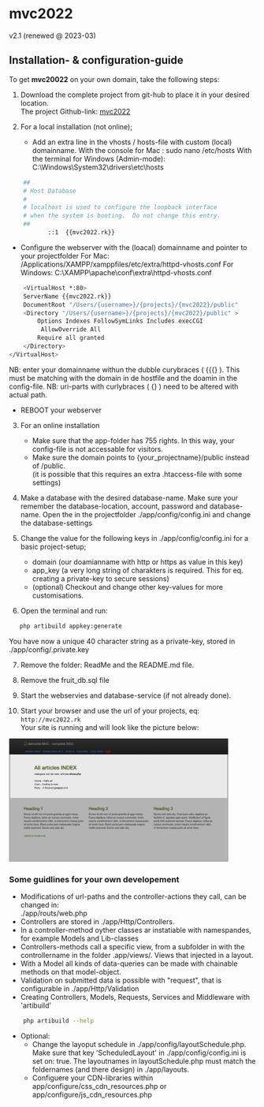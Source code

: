 # mvc2022
v2.1 (renewed @ 2023-03)


## Installation- & configuration-guide

To get <b>mvc20022</b> on your own domain, take the following steps:

1. Download the complete project from git-hub to place it in your desired location.<br>
    The project Github-link: <a href="https://github.com/InCubics/mvc2022">mvc2022</a>


2. For a local installation (not online);
    * Add an extra line in the vhosts / hosts-file with custom (local) domainname.
    With the console for Mac : sudo nano /etc/hosts
    With the terminal for Windows (Admin-mode): C:\Windows\System32\drivers\etc\hosts 
   

```bash
    ##
    # Host Database
    #
    # localhost is used to configure the loopback interface
    # when the system is booting.  Do not change this entry.
    ##
           ::1  {{mvc2022.rk}} 
```           

* Configure the webserver with the (loacal) domainname and pointer to your projectfolder
    For Mac: /Applications/XAMPP/xamppfiles/etc/extra/httpd-vhosts.conf
    For Windows: C:\XAMPP\apache\conf\extra\httpd-vhosts.conf

```bash
    <VirtualHost *:80>
    ServerName {{mvc2022.rk}}
    DocumentRoot "/Users/{username>}/{projects}/{mvc2022}/public"
    <Directory "/Users/{username>}/{projects}/{mvc2022}/public" >
        Options Indexes FollowSymLinks Includes execCGI
         AllowOverride All
        Require all granted
    </Directory>
</VirtualHost>
```
NB: enter your domainname withun the dubble curybraces ( {{{} ). This must be matching with the domain in de hostfile and the doamin in the config-file.
NB: uri-parts with curlybraces ( {} ) need to be altered with actual path.
* REBOOT your webserver

3. For an online installation
   * Make sure that the app-folder has 755 rights. 
    In this way, your config-file is not accessable for visitors. 
   * Make sure the domain points to {your_projectname}/public instead of /public.<br>
     (it is possible that this requires an extra .htaccess-file with some settings)


4. Make a database with the desired database-name. 
   Make sure your remember the database-location, account, password and database-name.
    Open the in the projectfolder ./app/config/config.ini and change the database-settings


5. Change the value for the following keys in ./app/config/config.ini for a basic project-setup;
    * domain (our doamianname with http or https as value in this key)
    * app_key (a very long string of charakters is required. This for eq. creating a private-key to secure sessions)
    * (optional) Checkout and change other key-values for more customisations. 


6. Open the terminal and run:
```bash
   php artibuild appkey:generate
```
You have now a unique 40 character string as a private-key, stored in ./app/config/.private.key


7. Remove the folder: ReadMe and the README.md file.


8. Remove the fruit_db.sql file


9. Start the webservies and database-service (if not already done). 


10. Start your browser and use the url of your projects, eq: `http://mvc2022.rk`<br>
Your site is running and will look like the picture below:
<img src="./images/01 home.png" height="250px">


### Some guidlines for your own developement
* Modifications of url-paths and the controller-actions they call, can be changed in:  
    ./app/routs/web.php
* Controllers are stored in ./app/Http/Controllers.
* In a controller-method oyther classes ar instatiable with namespandes, for example Models and Lib-classes
* Controllers-methods call a specific view, from a subfolder in with the controllername 
 in the folder .app/views/. Views that injected in a layout.
* With a Model all kinds of data-queries can be made with chainable methods on that model-object.
* Validation on submitted data is possible with "request", that is configurable in ./app/Http/Validation
* Creating Controllers, Models, Requests, Services and Middleware with 'artibuild'
```bash
    php artibuild --help
```

* Optional:<br>
    * Change the layoput schedule in ./app/config/layoutSchedule.php. <br> 
        Make sure that key 'ScheduledLayout' in  ./app/config/config.ini is set on: true.
        The layoutnames in layoutSchedule.php must match the foldernames (and there design) in ./app/layouts.
    * Configuere your CDN-libraries within app/configure/css_cdn_resources.php or app/configure/js_cdn_resources.php  
